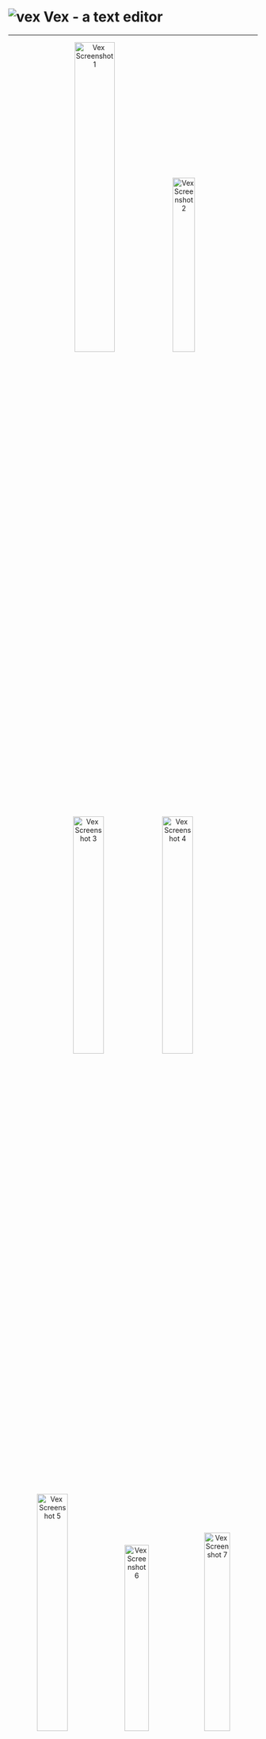 # ![vex](https://github.com/user-attachments/assets/cb79fc75-ed18-491c-ac6a-f146d28da42a) Vex - a text editor
---
<div align="center">
  <img src="https://github.com/user-attachments/assets/ff3216c1-7818-4b69-aab9-f170261a632a" alt="Vex Screenshot 1" width="40%" />
  <img src="https://github.com/user-attachments/assets/54a4b958-a9d4-454d-93bd-76bd14edd845" alt="Vex Screenshot 2" width="30%" />
  <img src="https://github.com/user-attachments/assets/c7986877-23f4-4f09-a67c-780a080e4171" alt="Vex Screenshot 3" width="35%" />
  <img src="https://github.com/user-attachments/assets/cf94841e-2771-4227-ac24-e93f4b9778d9" alt="Vex Screenshot 4" width="35%" />
  <img src="https://github.com/user-attachments/assets/eafdde0c-73de-45f0-b358-c43cbff2b6b2" alt="Vex Screenshot 5" width="35%" />
  <img src="https://github.com/user-attachments/assets/76095a1f-df6e-4974-a3ca-f8b5f8f08019" alt="Vex Screenshot 6" width="31%" />
  <img src="https://github.com/user-attachments/assets/c7ba566c-8321-42cb-9b5b-2a22ddd4d01a" alt="Vex Screenshot 7" width="32%" />
</div>

<div align="center">
  <strong>Vex is a fast, Vim-inspired text editor built with Qt — designed for developers who crave control, clarity, and modular extensibility.</strong>
  <br>
  <sub>Tabbed editing, syntax highlighting, plugin support, theme customization, and more — all built-in.</sub>
  <br><br>
  <img src="https://img.shields.io/github/license/zynomon/vex?style=flat-square" alt="License" />
  <img src="https://img.shields.io/badge/build-stable-brightgreen?style=flat-square" alt="Build Status" />
  <img src="https://img.shields.io/badge/platform-Linux-blue?style=flat-square" alt="Platform" />
</div>

---

<p align="center">
  <img src="https://github.com/zynomon/vex/raw/main/build/vex-demo.gif" alt="Vex demo GIF" width="70%" />
</p>

## 📦 Installation Guide

### 🗃️ Debian Stable (.deb)

Install Vex using the prebuilt `.deb` package:

```bash
wget https://github.com/zynomon/vex/raw/main/build/vex-1.0.0-Linux.deb
sudo apt install ./vex-1.0.0-Linux.deb
```

### 👷 Build from Source

```bash
git clone https://github.com/zynomon/vex.git
cd vex
mkdir build && cd build
cmake ..
make -j$(nproc)
./vex
```

### 🔧 Requirements

- 🧰 **Qt** 5.15+ or Qt 6
- 🛠️ **CMake** 3.16+
- 🧪 **Compiler:** GCC or Clang
- 🐧 **Platform:** Linux (.deb)

> 💡 Tip: Use `-DCMAKE_BUILD_TYPE=Release` for optimized builds.

---

## ✨ Features

- 🧙‍♂️ **Vim Mode** – Modal editing with familiar keybindings (`hjkl`, `x`, `dd`, `:`)
- 🗂️ **Tabbed Interface** – Closable, movable tabs for multitasking
- 🎨 **Syntax Highlighting** – Powered by `QSyntaxHighlighter`
- 🔍 **Find & Replace** – Case-sensitive, whole-word, directional search
- 🔄 **File Watcher** – Auto-reload on external changes
- 🔌 **Plugin System** – Load `.so` plugins via `QPluginLoader`
- 🖌️ **Theme Editor** – Live QSS editing and saving
- 🔤 **Font Customization** – Choose your favorite editor font
- 🔢 **Smart Line Numbers** – Dynamic width, color-coded
- 📍 **Cursor Tracking** – Real-time mode and position updates
- 🔐 **Permission Handling** – Auto-escalation in terminal if access is denied

---

## 🧩 Plugin Development

Extend Vex with modular plugins using a clean interface:

```cpp
class VexPluginInterface {
public:
    virtual ~VexPluginInterface() = default;
    virtual QString name() const = 0;
    virtual void initialize(VexEditor *editor) = 0;
    virtual void cleanup() {}
};
```

- Place plugins in the `plugins/` directory
- Use `QPluginLoader` and `Q_DECLARE_INTERFACE`
- See `plugins/sample_plugin/` for a starter template

---

## 🎨 Theme Customization

- Built-in theme editor tab
- QSS-based styling
- Switch between system styles (Fusion, Breeze, etc.)
- Save and reload themes instantly

---

## 🛠️ Contributing

We welcome clean, modular contributions:

- 🧩 New plugins (UI, syntax, preview)
- 🐞 Bug fixes and performance tweaks
- 🎨 Theme packs and font presets

**Guidelines:**

- Follow the established C++/Qt style
- Keep plugins isolated and well documented
- Submit PRs with descriptive commit messages

---

## 📄 License

Apache-2.0 © [Zynomon](https://github.com/zynomon)

---
